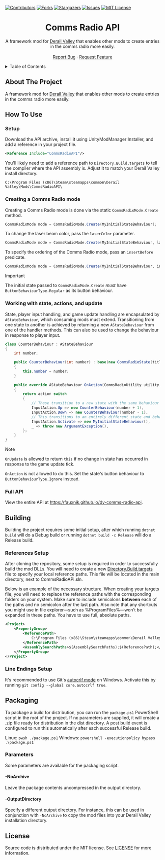 [![Contributors][contributors-shield]][contributors-url]
[![Forks][forks-shield]][forks-url]
[![Stargazers][stars-shield]][stars-url]
[![Issues][issues-shield]][issues-url]
[![MIT License][license-shield]][license-url]




<!-- PROJECT TITLE -->
<div align="center">
	<h1>Comms Radio API</h1>
	<p>
		A framework mod for <a href="http://www.derailvalley.com/">Derail Valley</a> that enables other mods to create entries in the comms radio more easily.
		<br />
		<br />
		<a href="https://github.com/fauxnik/dv-comms-radio-api/issues">Report Bug</a>
		·
		<a href="https://github.com/fauxnik/dv-comms-radio-api/issues">Request Feature</a>
	</p>
</div>




<!-- TABLE OF CONTENTS -->
<details>
	<summary>Table of Contents</summary>
	<ol>
		<li><a href="#about-the-project">About The Project</a></li>
		<li><a href="#how-to-use">How To Use</a></li>
		<li><a href="#building">Building</a></li>
		<li><a href="#packaging">Packaging</a></li>
		<li><a href="#license">License</a></li>
	</ol>
</details>




<!-- ABOUT THE PROJECT -->

## About The Project

A framework mod for <a href="http://www.derailvalley.com/">Derail Valley</a> that enables other mods to create entries in the comms radio more easily.




<!-- HOW TO USE -->

## How To Use

### Setup

Download the API archive, install it using UnityModManager Installer, and add a reference in your project file.

```xml
<Reference Include="CommsRadioAPI"/>
```

You'll likely need to add a reference path to `Directory.Build.targets` to tell the compiler where the API assembly is. Adjust it to match your Derail Valley install directory.

```
C:\Program Files (x86)\Steam\steamapps\common\Derail Valley\Mods\CommsRadioAPI\
```

### Creating a Comms Radio mode

Creating a Comms Radio mode is done via the static `CommsRadioMode.Create` method.

```csharp
CommsRadioMode mode = CommsRadioMode.Create(MyInitialStateBehaviour);
```

To change the laser beam color, pass the `laserColor` parameter.

```csharp
CommsRadioMode mode = CommsRadioMode.Create(MyInitialStateBehaviour, laserColor: Color.CornflowerBlue);
```

To specify the ordering of the Comms Radio mode, pass an `insertBefore` predicate.

```csharp
CommsRadioMode mode = CommsRadioMode.Create(MyInitialStateBehaviour, insertBefore: crm => crm == ControllerAPI.GetVanillaMode(VanillaMode.LED));
```

> [!IMPORTANT] 
> The initial state passed to `CommsRadioMode.Create` _must_ have `ButtonBehaviourType.Regular` as its button behaviour.

### Working with state, actions, and update

State, player input handling, and game update handling are encapsulated by `AStateBehaviour`, which consuming mods must extend. Transitioning from one state to another is achieved by returning a new `AStateBehaviour` from one of the handler methods. This can also be used to change the behaviour in response to player input.

```csharp
class CounterBehaviour : AStateBehaviour
{
	int number;

	public CounterBehaviour(int number) : base(new CommsRadioState(titleText: "Counter", contentText: number.ToString()))
	{
		this.number = number;
	}

	public override AStateBehaviour OnAction(CommsRadioUtility utility, InputAction action)
	{
		return action switch
		{
			// These transition to a new state with the same behaviour
			InputAction.Up => new CounterBehaviour(number + 1),
			InputAction.Down => new CounterBehaviour(number - 1),
			// This transitions to an entirely different state and behaviour
			InputAction.Activate => new MyInitialStateBehaviour(),
			_ => throw new ArgumentException(),
		};
	}
}
```

> [!NOTE]
> `OnUpdate` is allowed to return `this` if no change in state has occurred in response to the game update tick.
>
> `OnAction` is not allowed to do this. Set the state's button behaviour to `ButtonBehaviourType.Ignore` instead.

### Full API

View the entire API at https://fauxnik.github.io/dv-comms-radio-api.




<!-- BUILDING -->

## Building

Building the project requires some initial setup, after which running `dotnet build` will do a Debug build or running `dotnet build -c Release` will do a Release build.

### References Setup

After cloning the repository, some setup is required in order to successfully build the mod DLLs. You will need to create a new [Directory.Build.targets][references-url] file to specify your local reference paths. This file will be located in the main directory, next to CommsRadioAPI.sln.

Below is an example of the necessary structure. When creating your targets file, you will need to replace the reference paths with the corresponding folders on your system. Make sure to include semicolons **between** each of the paths and no semicolon after the last path. Also note that any shortcuts you might use in file explorer—such as %ProgramFiles%—won't be expanded in these paths. You have to use full, absolute paths.
```xml
<Project>
	<PropertyGroup>
		<ReferencePath>
			C:\Program Files (x86)\Steam\steamapps\common\Derail Valley\DerailValley_Data\Managed\
		</ReferencePath>
		<AssemblySearchPaths>$(AssemblySearchPaths);$(ReferencePath);</AssemblySearchPaths>
	</PropertyGroup>
</Project>
```

### Line Endings Setup

It's recommended to use Git's [autocrlf mode][autocrlf-url] on Windows. Activate this by running `git config --global core.autocrlf true`.




<!-- PACKAGING -->

## Packaging

To package a build for distribution, you can run the `package.ps1` PowerShell script in the root of the project. If no parameters are supplied, it will create a .zip file ready for distribution in the dist directory. A post build event is configured to run this automatically after each successful Release build.

Linux: `pwsh ./package.ps1`
Windows: `powershell -executionpolicy bypass .\package.ps1`


### Parameters

Some parameters are available for the packaging script.

#### -NoArchive

Leave the package contents uncompressed in the output directory.

#### -OutputDirectory

Specify a different output directory.
For instance, this can be used in conjunction with `-NoArchive` to copy the mod files into your Derail Valley installation directory.




<!-- LICENSE -->

## License

Source code is distributed under the MIT license.
See [LICENSE][license-url] for more information.




<!-- MARKDOWN LINKS & IMAGES -->
<!-- https://www.markdownguide.org/basic-syntax/#reference-style-links -->

[contributors-shield]: https://img.shields.io/github/contributors/fauxnik/dv-comms-radio-api.svg?style=for-the-badge
[contributors-url]: https://github.com/fauxnik/dv-comms-radio-api/graphs/contributors
[forks-shield]: https://img.shields.io/github/forks/fauxnik/dv-comms-radio-api.svg?style=for-the-badge
[forks-url]: https://github.com/fauxnik/dv-comms-radio-api/network/members
[stars-shield]: https://img.shields.io/github/stars/fauxnik/dv-comms-radio-api.svg?style=for-the-badge
[stars-url]: https://github.com/fauxnik/dv-comms-radio-api/stargazers
[issues-shield]: https://img.shields.io/github/issues/fauxnik/dv-comms-radio-api.svg?style=for-the-badge
[issues-url]: https://github.com/fauxnik/dv-comms-radio-api/issues
[license-shield]: https://img.shields.io/github/license/fauxnik/dv-comms-radio-api.svg?style=for-the-badge
[license-url]: https://github.com/fauxnik/dv-comms-radio-api/blob/master/LICENSE
[references-url]: https://learn.microsoft.com/en-us/visualstudio/msbuild/customize-your-build?view=vs-2022
[autocrlf-url]: https://www.git-scm.com/book/en/v2/Customizing-Git-Git-Configuration#_formatting_and_whitespace

